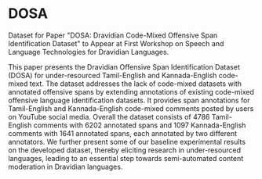 # DOSA
Dataset for Paper "DOSA: Dravidian Code-Mixed Offensive Span Identification Dataset" to Appear at First Workshop on Speech and Language Technologies for Dravidian Languages.

This paper presents the Dravidian Offensive Span Identification Dataset (DOSA) for under-resourced Tamil-English and Kannada-English code-mixed text.  The dataset addresses the lack of code-mixed datasets with annotated offensive spans by extending annotations of existing code-mixed offensive language identification datasets.  It provides span annotations for Tamil-English and Kannada-English code-mixed comments posted by users on YouTube social media. Overall the dataset consists of 4786 Tamil-English comments with 6202 annotated spans and 1097 Kannada-English comments with 1641 annotated spans, each annotated by two different annotators.  We further present some of our baseline experimental results on the developed dataset, thereby eliciting research in under-resourced languages, leading to an essential step towards semi-automated content moderation in Dravidian languages. 


